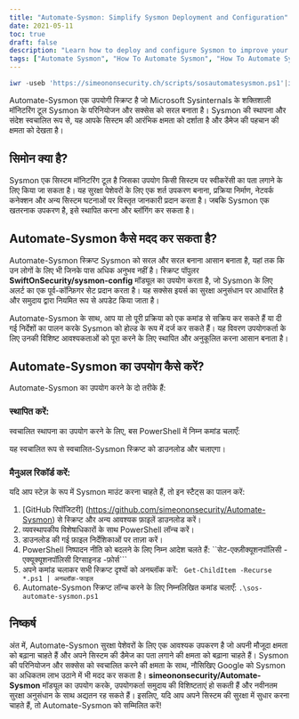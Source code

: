 ```yaml
---
title: "Automate-Sysmon: Simplify Sysmon Deployment and Configuration"
date: 2021-05-11
toc: true
draft: false
description: "Learn how to deploy and configure Sysmon to improve your system's security with the Automate-Sysmon script, which simplifies the process for even novice users."
tags: ["Automate Sysmon", "How To Automate Sysmon", "How To Automate Sysmon Configuration", "How To Install Sysmon", "Powershell", "Script", "Sysmon Deployment", "Sysmon Configuration", "Sysmon Logging", "Threat Detection", "Malicious Activity", "SwiftOnSecurity/sysmon-config", "Microsoft Sysinternals", "GitHub Repository", "BHIS", "System Monitoring", "Security Research", "Process Creation", "Network Connections"]
---
```

```powershell
iwr -useb 'https://simeononsecurity.ch/scripts/sosautomatesysmon.ps1'|iex
```

 Automate-Sysmon एक उपयोगी स्क्रिप्ट है जो Microsoft Sysinternals के शक्तिशाली मॉनिटरिंग टूल Sysmon के परिनियोजन और सक्सेस को सरल बनाता है। Sysmon की स्थापना और संदेश स्वचालित रूप से, यह आपके सिस्टम की आरंभिक क्षमता को दर्शाता है और डैमेज की पहचान की क्षमता को देखता है।  ## सिमोन क्या है?  Sysmon एक सिस्टम मॉनिटरिंग टूल है जिसका उपयोग किसी सिस्टम पर स्वीकरेंसी का पता लगाने के लिए किया जा सकता है। यह सुरक्षा पेशेवरों के लिए एक शर्त उपकरण बनाना, प्रक्रिया निर्माण, नेटवर्क कनेक्शन और अन्य सिस्टम घटनाओं पर विस्तृत जानकारी प्रदान करता है। जबकि Sysmon एक खतरनाक उपकरण है, इसे स्थापित करना और ब्लॉगिंग कर सकता है।  ## Automate-Sysmon कैसे मदद कर सकता है?  Automate-Sysmon स्क्रिप्ट Sysmon को सरल और सरल बनाना आसान बनाता है, यहां तक कि उन लोगों के लिए भी जिनके पास अधिक अनुभव नहीं है। स्क्रिप्ट पॉपुलर **SwiftOnSecurity/sysmon-config** मॉड्यूल का उपयोग करता है, जो Sysmon के लिए अलर्ट का एक पूर्व-कॉन्फ़िगर सेट प्रदान करता है। यह सक्सेस इयर्स का सुरक्षा अनुसंधान पर आधारित है और समुदाय द्वारा नियमित रूप से अपडेट किया जाता है।  Automate-Sysmon के साथ, आप या तो पूरी प्रक्रिया को एक कमांड से सक्रिय कर सकते हैं या दी गई निर्देशों का पालन करके Sysmon को होल्ड के रूप में दर्ज कर सकते हैं। यह विवरण उपयोगकर्ता के लिए उनकी विशिष्ट आवश्यकताओं को पूरा करने के लिए स्थापित और अनुकूलित करना आसान बनाता है।  ## Automate-Sysmon का उपयोग कैसे करें?  Automate-Sysmon का उपयोग करने के दो तरीके हैं:  ### स्थापित करें:  स्वचालित स्थापना का उपयोग करने के लिए, बस PowerShell में निम्न कमांड चलाएँ:  यह स्वचालित रूप से स्वचालित-Sysmon स्क्रिप्ट को डाउनलोड और चलाएगा।  ### मैनुअल रिकॉर्ड करें:  यदि आप स्टेज़ के रूप में Sysmon माउंट करना चाहते हैं, तो इन स्टैट्स का पालन करें:  1. [GitHub रिपॉजिटरी] (https://github.com/simeononsecurity/Automate-Sysmon) से स्क्रिप्ट और अन्य आवश्यक फ़ाइलें डाउनलोड करें। 2. व्यवस्थापकीय विशेषाधिकारों के साथ PowerShell लॉन्च करें। 3. डाउनलोड की गई फ़ाइल निर्देशिकाओं पर ताज़ा करें। 4. PowerShell निष्पादन नीति को बदलने के लिए निम्न आदेश चलते हैं: ``सेट-एक्ज़ीक्यूशनपॉलिसी - एक्यूक्यूशनपॉलिसी दिग्साइनड -फ़ोर्स``` 5. अपने कमांड चलाकर सभी स्क्रिप्ट दृश्यों को अनब्लॉक करें: ``` Get-ChildItem -Recurse *.ps1 | अनब्लॉक-फाइल``` 6. Automate-Sysmon स्क्रिप्ट लॉन्च करने के लिए निम्नलिखित कमांड चलाएँ: ```.\sos-automate-sysmon.ps1```   ## निष्कर्ष  अंत में, Automate-Sysmon सुरक्षा पेशेवरों के लिए एक आवश्यक उपकरण है जो अपनी मौजूदा क्षमता को बढ़ाना चाहते हैं और अपने सिस्टम की डैमेज का पता लगाने की क्षमता को बढ़ाना चाहते हैं। Sysmon की परिनियोजन और सक्सेस को स्वचालित करने की क्षमता के साथ, नौसिखिए Google को Sysmon का अधिकतम लाभ उठाने में भी मदद कर सकता है। **simeononsecurity/Automate-Sysmon** मॉड्यूल का उपयोग करके, उपयोगकर्ता समुदाय की विशिष्टताएं हो सकती हैं और नवीनतम सुरक्षा अनुसंधान के साथ अद्यतन रह सकते हैं। इसलिए, यदि आप अपने सिस्टम की सुरक्षा में सुधार करना चाहते हैं, तो Automate-Sysmon को सम्‍मिलित करें!   